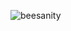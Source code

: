 ![beesanity](https://github.com/PyTsun/Beesanity/assets/53323309/418be713-8dfe-4186-a34e-ead76d379148)
